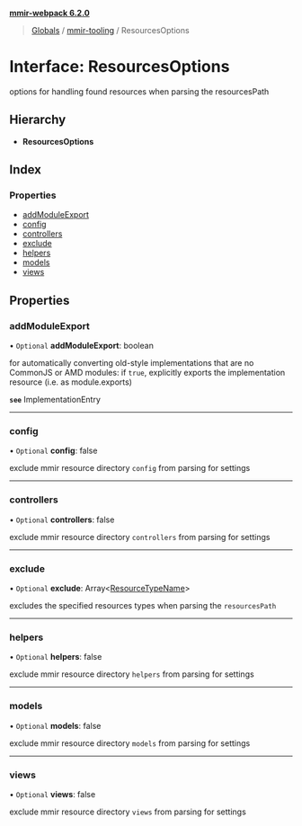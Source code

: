 **[mmir-webpack 6.2.0](../README.md)**

> [Globals](../README.md) / [mmir-tooling](../modules/mmir_tooling.md) / ResourcesOptions

# Interface: ResourcesOptions

options for handling found resources when parsing the resourcesPath

## Hierarchy

* **ResourcesOptions**

## Index

### Properties

* [addModuleExport](mmir_tooling.resourcesoptions.md#addmoduleexport)
* [config](mmir_tooling.resourcesoptions.md#config)
* [controllers](mmir_tooling.resourcesoptions.md#controllers)
* [exclude](mmir_tooling.resourcesoptions.md#exclude)
* [helpers](mmir_tooling.resourcesoptions.md#helpers)
* [models](mmir_tooling.resourcesoptions.md#models)
* [views](mmir_tooling.resourcesoptions.md#views)

## Properties

### addModuleExport

• `Optional` **addModuleExport**: boolean

for automatically converting old-style implementations that are no CommonJS or AMD modules:
if `true`, explicitly exports the implementation resource (i.e. as module.exports)

**`see`** ImplementationEntry

___

### config

• `Optional` **config**: false

exclude mmir resource directory `config` from parsing for settings

___

### controllers

• `Optional` **controllers**: false

exclude mmir resource directory `controllers` from parsing for settings

___

### exclude

• `Optional` **exclude**: Array<[ResourceTypeName](../modules/mmir_tooling.md#resourcetypename)\>

excludes the specified resources types when parsing the `resourcesPath`

___

### helpers

• `Optional` **helpers**: false

exclude mmir resource directory `helpers` from parsing for settings

___

### models

• `Optional` **models**: false

exclude mmir resource directory `models` from parsing for settings

___

### views

• `Optional` **views**: false

exclude mmir resource directory `views` from parsing for settings
